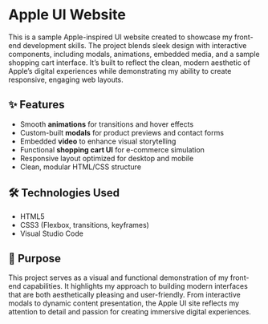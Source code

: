 # Apple UI Website

This is a sample Apple-inspired UI website created to showcase my front-end development skills. The project blends sleek design with interactive components, including modals, animations, embedded media, and a sample shopping cart interface. It’s built to reflect the clean, modern aesthetic of Apple’s digital experiences while demonstrating my ability to create responsive, engaging web layouts.

## ✨ Features

- Smooth **animations** for transitions and hover effects
- Custom-built **modals** for product previews and contact forms
- Embedded **video** to enhance visual storytelling
- Functional **shopping cart UI** for e-commerce simulation
- Responsive layout optimized for desktop and mobile
- Clean, modular HTML/CSS structure

## 🛠️ Technologies Used

- HTML5
- CSS3 (Flexbox, transitions, keyframes)
- Visual Studio Code

## 🎯 Purpose

This project serves as a visual and functional demonstration of my front-end capabilities. It highlights my approach to building modern interfaces that are both aesthetically pleasing and user-friendly. From interactive modals to dynamic content presentation, the Apple UI site reflects my attention to detail and passion for creating immersive digital experiences.
